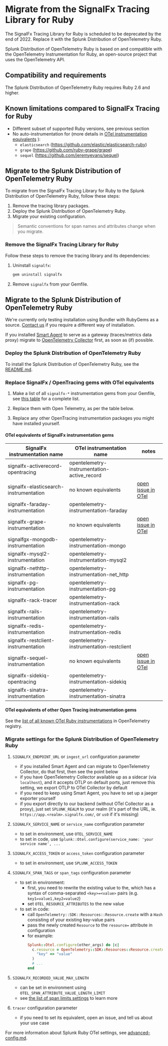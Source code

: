 # Migrate from the SignalFx Tracing Library for Ruby

The SignalFx Tracing Library for Ruby is scheduled to be deprecated by the end of 2022.
Replace it with the Splunk Distribution of OpenTelemetry Ruby.

Splunk Distribution of OpenTelemetry Ruby is based on and compatible with
the OpenTelemetry Instrumentation for Ruby,
an open-source project that uses the OpenTelemetry API.

## Compatibility and requirements

The Splunk Distribution of OpenTelemetry Ruby requires Ruby 2.6 and
higher.

## Known limitations compared to SignalFx Tracing for Ruby

- Different subset of supported Ruby versions, see previous section
- No auto-instrumentation for
  (more details in
  [OTel instrumentation equivalents](#signalfx-instrumentations-equivalents)
  ):
    - `elasticsearch` (<https://github.com/elastic/elasticsearch-ruby>)
    - `grape` (<https://github.com/ruby-grape/grape>)
    - `sequel` (<https://github.com/jeremyevans/sequel>)

## Migrate to the Splunk Distribution of OpenTelemetry Ruby

To migrate from the SignalFx Tracing Library for Ruby to the Splunk
Distribution of OpenTelemetry Ruby, follow these steps:

1.  Remove the tracing library packages.
2.  Deploy the Splunk Distribution of OpenTelemetry Ruby.
3.  Migrate your existing configuration.

> Semantic conventions for span names and attributes change when you
migrate.

### Remove the SignalFx Tracing Library for Ruby

Follow these steps to remove the tracing library and its dependencies:

1.  Uninstall `signalfx`:

    ``` bash
    gem uninstall signalfx
    ```

1.  Remove `signalfx` from your Gemfile.

## Migrate to the Splunk Distribution of OpenTelemetry Ruby

We're currently only testing installation using Bundler with RubyGems as a source.
[Contact us](mailto:ssg-observability-instrumentals-ruby@splunk.com) if you require a different way of installation.

If you installed
[Smart Agent](https://github.com/signalfx/signalfx-agent)
to serve as a gateway (traces/metrics data proxy)
migrate to
[OpenTelemetry Collector](https://docs.splunk.com/Observability/gdi/opentelemetry/resources.html)
first, as soon as (if) possible.

### Deploy the Splunk Distribution of OpenTelemetry Ruby

To install the Splunk Distribution of OpenTelemetry Ruby, see the [README.md](README.md).

### Replace SignalFx / OpenTracing gems with OTel equivalents

1.  Make a list of all `signalfx-*` instrumentation gems from your Gemfile, see
    [this table](https://github.com/signalfx/signalfx-ruby-tracing#supported-libraries)
    for a complete list.

1.  Replace them with Open Telemetry, as per the table below.

1.  Replace any other OpenTracing instrumentation packages you might have installed yourself.

<a name="signalfx-instrumentations-equivalents"></a>
#### OTel equivalents of SignalFx instrumentation gems

| SignalFx instrumentation name | OTel instrumentation name | notes |
| ----------------------------- | ------------------------- | ----- |
| signalfx-activerecord-opentracing | opentelemetry-instrumentation-active_record | |
| signalfx-elasticsearch-instrumentation | no known equivalents | [open issue in OTel](https://github.com/open-telemetry/opentelemetry-ruby-contrib/issues/8) |
| signalfx-faraday-instrumentation       | opentelemetry-instrumentation-faraday | |
| signalfx-grape-instrumentation         | no known equivalents | [open issue in OTel](https://github.com/open-telemetry/opentelemetry-ruby-contrib/issues/9) |
| signalfgx-mongodb-instrumentation      | opentelemetry-instrumentation-mongo | |
| signalfx-mysql2-instrumentation        | opentelemetry-instrumentation-mysql2 | |
| signalfx-nethttp-instrumentation       | opentelemetry-instrumentation-net_http | |
| signalfx-pg-instrumentation            | opentelemetry-instrumentation-pg | |
| signalfx-rack-tracer                   | opentelemetry-instrumentation-rack | |
| signalfx-rails-instrumentation         | opentelemetry-instrumentation-rails | |
| signalfx-redis-instrumentation         | opentelemetry-instrumentation-redis | |
| signalfx-restclient-instrumentation    | opentelemetry-instrumentation-restclient | |
| signalfx-sequel-instrumentation        | no known equivalents | [open issue in OTel](https://github.com/open-telemetry/opentelemetry-ruby-contrib/issues/11) |
| signalfx-sidekiq-opentracing           | opentelemetry-instrumentation-sidekiq | |
| signalfx-sinatra-instrumentation       | opentelemetry-instrumentation-sinatra | |

#### OTel equivalents of other Open Tracing instrumentation gems

See the
[list of all known OTel Ruby instrumentations](https://opentelemetry.io/registry/?language=ruby&component=instrumentation)
in OpenTelemetry registry.

### Migrate settings for the Splunk Distribution of OpenTelemetry Ruby

1. `SIGNALFX_ENDPOINT_URL` or `ingest_url` configuration parameter
    - if you installed Smart Agent and can migrate to OpenTelemetry Collector, do that first, then see the point below
    - if you have OpenTelemetry Collector available up as a sidecar (via `localhost`),
      and it accepts OTLP on default ports, just remove this setting, we export OTLP to OTel Collector by default
    - if you need to keep using Smart Agent, you have to set up a jaeger exporter yourself
    - if you export directly to our backend (without OTel Collector as a proxy),
      just set `SPLUNK_REALM` to your realm
      (it's part of the URL, ie. `https://app.<realm>.signalfx.com/`, or `us0` if it's missing)

1. `SIGNALFX_SERVICE_NAME` or `service_name` configuration parameter
    - to set in environment, use `OTEL_SERVICE_NAME`
    - to set in code, use `Splunk::Otel.configure(service_name: 'your service name', ...`

1. `SIGNALFX_ACCESS_TOKEN` or `access_token` configuration parameter
    - to set in environment, use `SPLUNK_ACCESS_TOKEN`

1. `SIGNALFX_SPAN_TAGS` or `span_tags` configuration parameter
    - to set in environment:
        - first, you need to rewrite the existing value to the,
          which has a syntax of comma-separated `<key>=<value>` pairs (e.g. `key1=value1,key2=value2`)
        - set `OTEL_RESOURCE_ATTRIBUTES` to the new value
    - to set in code:
        - call `OpenTelemetry::SDK::Resources::Resource.create` with a `Hash`
          consisting of your existing key-value pairs
        - pass the newly created `Resource` to the `resource=` attribute in configuration
        - for example:
           ```ruby
           Splunk::Otel.configure(other_args) do |c|
             c.resource = OpenTelemetry::SDK::Resources::Resource.create(
               "key" => "value"
             )
             # ...
           end
           ```

1. `SIGNALFX_RECORDED_VALUE_MAX_LENGTH`
    - can be set in environment using `OTEL_SPAN_ATTRIBUTE_VALUE_LENGTH_LIMIT`
    - see
      [the list of span limits settings](<https://github.com/open-telemetry/opentelemetry-specification/blob/main/specification/sdk-environment-variables.md#span-limits>)
      to learn more

1. `tracer` configuration parameter
    - if you need to set its equivalent, open an issue, and tell us about your use case

For more information about Splunk Ruby OTel settings, see [advanced-config.md](docs/advanced-config.md).
